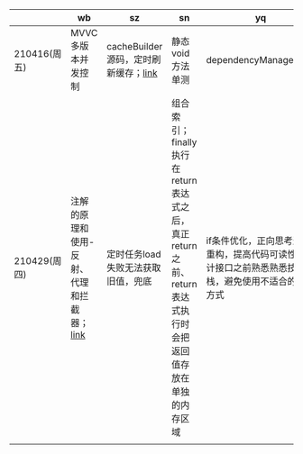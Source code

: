 |              | wb                                                  | sz                                             | sn                                                           | yq                                                           |
| ------------ | --------------------------------------------------- | ---------------------------------------------- | ------------------------------------------------------------ | ------------------------------------------------------------ |
| 210416(周五) | MVVC多版本并发控制                                  | cacheBuilder源码，定时刷新缓存；[link][0416sz] | 静态void方法单测                                             | dependencyManagement                                         |
| 210429(周四) | 注解的原理和使用-反射、代理和拦截器；[link][0429wb] | 定时任务load失败无法获取旧值，兜底             | 组合索引；finally执行在return  表达式之后，真正return之前、return表达式执行时会把返回值存放在单独的内存区域 | if条件优化，正向思考逆向重构，提高代码可读性；设计接口之前熟悉熟悉技术栈，避免使用不适合的交互方式 |
|              |                                                     |                                                |                                                              |                                                              |



[0416sz]:http://www.voidcn.com/article/p-xifknifw-brg.html
[0429wb]:https://www.cnblogs.com/daniels/p/8242592.html